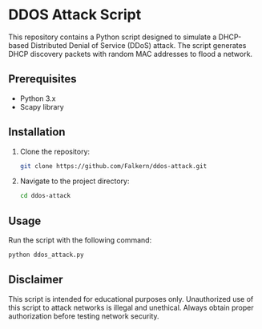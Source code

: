 # DDOS Attack Script

This repository contains a Python script designed to simulate a DHCP-based Distributed Denial of Service (DDoS) attack. The script generates DHCP discovery packets with random MAC addresses to flood a network.

## Prerequisites

- Python 3.x
- Scapy library

## Installation

1. Clone the repository:
   ```sh
   git clone https://github.com/Falkern/ddos-attack.git
   ```
2. Navigate to the project directory:
   ```sh
   cd ddos-attack
   ```

## Usage

Run the script with the following command:

```sh
python ddos_attack.py
```

## Disclaimer

This script is intended for educational purposes only. Unauthorized use of this script to attack networks is illegal and unethical. Always obtain proper authorization before testing network security.
